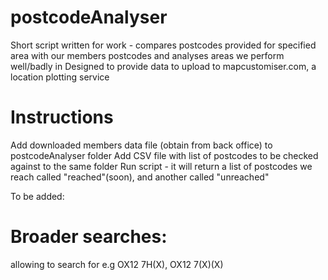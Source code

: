 # postcodeAnalyser
Short script written for work - compares postcodes provided for specified area with our members postcodes and analyses areas we perform well/badly in
Designed to provide data to upload to mapcustomiser.com, a location plotting service


# Instructions
Add downloaded members data file (obtain from back office) to postcodeAnalyser folder
Add CSV file with list of postcodes to be checked against to the same folder
Run script - it will return a list of postcodes we reach called "reached"(soon), and another called "unreached"

To be added:
# Broader searches:
allowing to search for e.g OX12 7H(X), OX12 7(X)(X)
